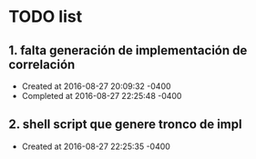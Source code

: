 # TODO list
## 1. falta generación de implementación de correlación
- Created at   2016-08-27 20:09:32 -0400
- Completed at 2016-08-27 22:25:48 -0400

## 2. shell script que genere tronco de impl
- Created at   2016-08-27 22:25:35 -0400

